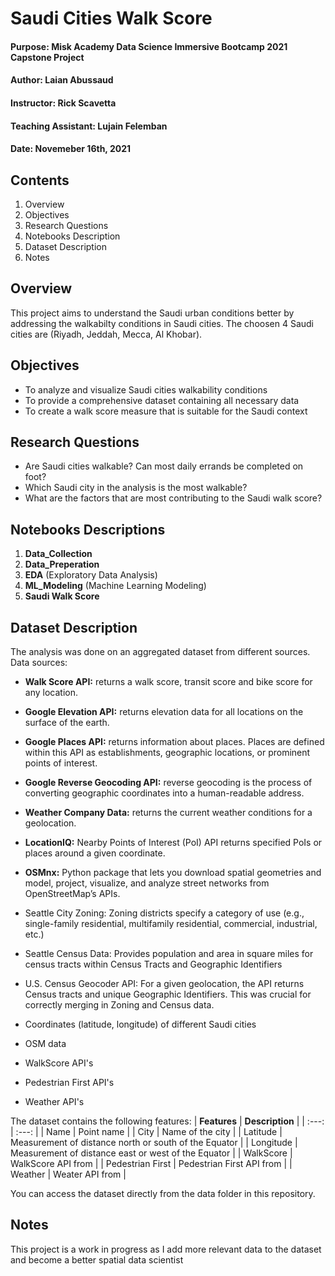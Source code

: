 # Saudi Cities Walk Score
#### Purpose: Misk Academy Data Science Immersive Bootcamp 2021 Capstone Project
#### Author: Laian Abussaud
#### Instructor: Rick Scavetta
#### Teaching Assistant: Lujain Felemban
#### Date: Novemeber 16th, 2021

## Contents
1. Overview
2. Objectives
3. Research Questions
4. Notebooks Description
5. Dataset Description
6. Notes

## Overview
This project aims to understand the Saudi urban conditions better by addressing the walkabilty conditions in Saudi cities. The choosen 4 Saudi cities are (Riyadh, Jeddah, Mecca, Al Khobar).

## Objectives
- To analyze and visualize Saudi cities walkability conditions
- To provide a comprehensive dataset containing all necessary data
- To create a walk score measure that is suitable for the Saudi context

## Research Questions
- Are Saudi cities walkable? Can most daily errands be completed on foot?
- Which Saudi city in the analysis is the most walkable?
- What are the factors that are most contributing to the Saudi walk score?

## Notebooks Descriptions
1. **Data_Collection**
2. **Data_Preperation**
3. **EDA** (Exploratory Data Analysis)
4. **ML_Modeling** (Machine Learning Modeling)
5. **Saudi Walk Score**

## Dataset Description
The analysis was done on an aggregated dataset from different sources.
Data sources:
- **Walk Score API:** returns a walk score, transit score and bike score for any location.
- **Google Elevation API:** returns elevation data for all locations on the surface of the earth.
- **Google Places API:** returns information about places. Places are defined within this API as establishments, geographic locations, or prominent points of interest.
- **Google Reverse Geocoding API:** reverse geocoding is the process of converting geographic coordinates into a human-readable address.
- **Weather Company Data:** returns the current weather conditions for a geolocation.
- **LocationIQ:** Nearby Points of Interest (PoI) API returns specified PoIs or places around a given coordinate.
- **OSMnx:** Python package that lets you download spatial geometries and model, project, visualize, and analyze street networks from OpenStreetMap’s APIs.

- Seattle City Zoning: Zoning districts specify a category of use (e.g., single-family residential, multifamily residential, commercial, industrial, etc.)
- Seattle Census Data: Provides population and area in square miles for census tracts within Census Tracts and Geographic Identifiers
- U.S. Census Geocoder API: For a given geolocation, the API returns Census tracts and unique Geographic Identifiers. This was crucial for correctly merging in Zoning and Census data.

- Coordinates (latitude, longitude) of different Saudi cities
- OSM data
- WalkScore API's
- Pedestrian First API's
- Weather API's

The dataset contains the following features:
| **Features** | **Description** |
| :---: | :---: |
| Name | Point name |
| City | Name of the city |
| Latitude  | Measurement of distance north or south of the Equator |
| Longitude | Measurement of distance east or west of the Equator |
| WalkScore | WalkScore API from |
| Pedestrian First | Pedestrian First API from |
| Weather | Weater API from |

You can access the dataset directly from the data folder in this repository.

## Notes
This project is a work in progress as I add more relevant data to the dataset and become a better spatial data scientist

